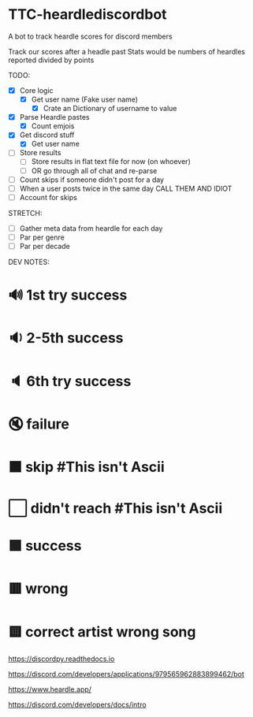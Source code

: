 # TTC-heardlediscordbot
A bot to track heardle scores for discord members

Track our scores after a headle past
Stats would be numbers of heardles reported divided by points

TODO:
 - [x] Core logic
   - [x] Get user name (Fake user name)
     - [x] Crate an Dictionary of username to value
 - [x] Parse Heardle pastes
   - [x] Count emjois
 - [x] Get discord stuff
   - [x] Get user name
 - [ ] Store results
   - [ ] Store results in flat text file for now (on whoever)
   - [ ] OR go through all of chat and re-parse
 - [ ] Count skips if someone didn't post for a day
 - [ ] When a user posts twice in the same day CALL THEM AND IDIOT
 - [ ] Account for skips

STRETCH:
 - [ ] Gather meta data from heardle for each day 
 - [ ] Par per genre
 - [ ] Par per decade

DEV NOTES:
# 🔊 1st try success
# 🔉 2-5th success
# 🔈 6th try success
# 🔇 failure
# ⬛️ skip #This isn't Ascii
# ⬜️ didn't reach #This isn't Ascii
# 🟩 success 
# 🟥 wrong
# 🟨 correct artist wrong song

https://discordpy.readthedocs.io

https://discord.com/developers/applications/979565962883899462/bot

https://www.heardle.app/

https://discord.com/developers/docs/intro